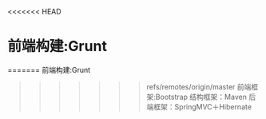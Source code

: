<<<<<<< HEAD
# 前端构建:Grunt
=======
  前端构建:Grunt
>>>>>>> refs/remotes/origin/master
  前端框架:Bootstrap
  结构框架：Maven
  后端框架：SpringMVC＋Hibernate
  
